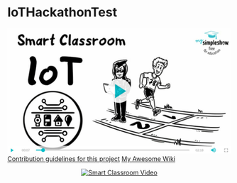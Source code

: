 # IoTHackathonTest
[![Smart Classroom Video](mss-video.jpg)](https://www.youtube.com/watch?v=LWIsHo5xbl8)
[Contribution guidelines for this project](mss-video.jpg)
[My Awesome Wiki](../../wiki)
<div align="center">
  <a href="https://www.youtube.com/watch?v=LWIsHo5xbl8"><img src="https://img.youtube.com/vi/LWIsHo5xbl8/0.jpg" alt="Smart Classroom Video"></a>
</div>

